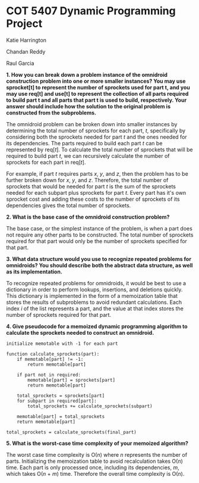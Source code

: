 # COT 5407 Dynamic Programming Project

Katie Harrington

Chandan Reddy

Raul Garcia

**1. How you can break down a problem instance of the omnidroid construction problem into one or more smaller instances? You may use sprocket[t] to represent the number of sprockets used for part t, and you may use req[t] and use[t] to represent the collection of all parts required to build part t and all parts that part t is used to build, respectively. Your answer should include how the solution to the original problem is constructed from the subproblems.**

The omnidroid problem can be broken down into smaller instances by determining the total number of sprockets for each part, *t*, specifically by considering both the sprockets needed for part *t* and the ones needed for its dependencies. The parts required to build each part *t* can be represented by req[*t*]. To calculate the total number of sprockets that will be required to build part *t*, we can recursively calculate the number of sprockets for each part in req[*t*].

For example, if part *t* requires parts *x*, *y*, and *z*, then the problem has to be further broken down for *x*, *y*, and *z*. Therefore, the total number of sprockets that would be needed for part *t* is the sum of the sprockets needed for each subpart plus sprockets for part *t*. Every part has it's own sprocket cost and adding these costs to the number of sprockets of its dependencies gives the total number of sprockets.

**2. What is the base case of the omnidroid construction problem?**

The base case, or the simplest instance of the problem, is when a part does not require any other parts to be constructed. The total number of sprockets required for that part would only be the number of sprockets specified for that part. 

**3. What data structure would you use to recognize repeated problems for omnidroids? You should describe both the abstract data structure, as well as its implementation.**

To recognize repeated problems for omnidroids, it would be best to use a dictionary in order to perform lookups, insertions, and deletions quickly. This dictionary is implemented in the form of a memoization table that stores the results of subproblems to avoid redundant calculations. Each index *i* of the list represents a part, and the value at that index stores the number of sprockets required for that part.

**4. Give pseudocode for a memoized dynamic programming algorithm to calculate the sprockets needed to construct an omnidroid.**

```
initialize memotable with -1 for each part

function calculate_sprockets(part):
    if memotable[part] != -1:
        return memotable[part]
    
    if part not in required:
        memotable[part] = sprockets[part]
        return memotable[part]
    
    total_sprockets = sprockets[part]
    for subpart in required[part]:
        total_sprockets += calculate_sprockets(subpart)
    
    memotable[part] = total_sprockets
    return memotable[part]

total_sprockets = calculate_sprockets(final_part)
```

**5. What is the worst-case time complexity of your memoized algorithm?**

The worst case time complexity is O(*n*) where *n* represents the number of parts. Initializing the memoization table to avoid recalculation takes O(*n*) time. Each part is only processed once, including its dependencies, *m*, which takes O(*n* + *m*) time. Therefore the overall time complexity is O(*n*).
